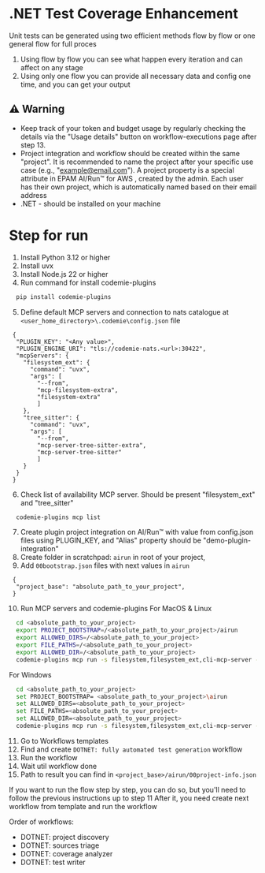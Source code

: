 # .NET Test Coverage Enhancement

Unit tests can be generated using two efficient methods flow by flow or one general flow for full proces

1. Using flow by flow you can see what happen every iteration and can affect on any stage
2. Using only one flow you can provide all necessary data and config one time, and you can get your output

## ⚠️ Warning

- Keep track of your token and budget usage by regularly checking the details via the "Usage details" button on workflow-executions page after step 13.
- Project integration and workflow should be created within the same "project". It is recommended to name the project after your specific use case (e.g., "example@email.com").
  A project property is a special attribute in EPAM AI/Run™ for AWS , created by the admin. Each user has their own project, which is automatically named based on their email address
- .NET - should be installed on your machine


# Step for run
1. Install Python 3.12 or higher
2. Install uvx
3. Install Node.js 22 or higher
4. Run command for install codemie-plugins
```bash
  pip install codemie-plugins
```
5. Define default MCP servers and connection to nats catalogue at ```<user_home_directory>\.codemie\config.json``` file
```
 {
  "PLUGIN_KEY": "<Any value>",
  "PLUGIN_ENGINE_URI": "tls://codemie-nats.<url>:30422",
  "mcpServers": {
    "filesystem_ext": {
      "command": "uvx",
      "args": [
        "--from",
        "mcp-filesystem-extra",
        "filesystem-extra"
        ]
    },
    "tree_sitter": {
      "command": "uvx",
      "args": [
        "--from",
        "mcp-server-tree-sitter-extra",
        "mcp-server-tree-sitter"
        ]
    }
  }
 } 
   ```
6. Check list of availability MCP server. Should be present "filesystem_ext" and "tree_sitter"
```bash
  codemie-plugins mcp list
```
7. Create plugin project integration on AI/Run™ with value from config.json files using PLUGIN_KEY, and "Alias" property should be  "demo-plugin-integration"
8. Create folder in scratchpad: ```airun``` in root of your project,
9. Add ```00bootstrap.json``` files with next values in ```airun```
```
 {
  "project_base": "absolute_path_to_your_project",  
 }
```
10. Run MCP servers and codemie-plugins
    For MacOS & Linux
```bash
  cd <absolute_path_to_your_project>
  export PROJECT_BOOTSTRAP=/<absolute_path_to_your_project>/airun
  export ALLOWED_DIRS=/<absolute_path_to_your_project>
  export FILE_PATHS=/<absolute_path_to_your_project>
  export ALLOWED_DIR=/<absolute_path_to_your_project>
  codemie-plugins mcp run -s filesystem,filesystem_ext,cli-mcp-server -e cli-mcp-server=ALLOWED_DIR -e filesystem_ext=ALLOWED_DIR,PROJECT_BOOTSTRAP
```
For Windows
```bash
  cd <absolute_path_to_your_project>
  set PROJECT_BOOTSTRAP= <absolute_path_to_your_project>\airun
  set ALLOWED_DIRS=<absolute_path_to_your_project>
  set FILE_PATHS=<absolute_path_to_your_project>
  set ALLOWED_DIR=<absolute_path_to_your_project>
  codemie-plugins mcp run -s filesystem,filesystem_ext,cli-mcp-server -e cli-mcp-server=ALLOWED_DIR -e filesystem_ext=ALLOWED_DIR,PROJECT_BOOTSTRAP
```
11. Go to Workflows templates
12. Find and create ```DOTNET: fully automated test generation``` workflow
13. Run the workflow
14. Wait util workflow done
15. Path to result you can find in ```<project_base>/airun/00project-info.json```


If you want to run the flow step by step, you can do so, but you'll need to follow the previous instructions up to step 11
After it, you need create next workflow from template and run the workflow  

Order of workflows:
- DOTNET: project discovery
- DOTNET: sources triage
- DOTNET: coverage analyzer
- DOTNET: test writer